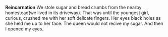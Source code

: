 **Reincarnation**
We stole sugar and bread crumbs from the nearby homestead(we lived in its driveway). That was until the youngest girl, curious, crushed me with her soft delicate fingers. Her eyes black holes as she held me up to her face. The queen would not recive my sugar. And then I opened my eyes.